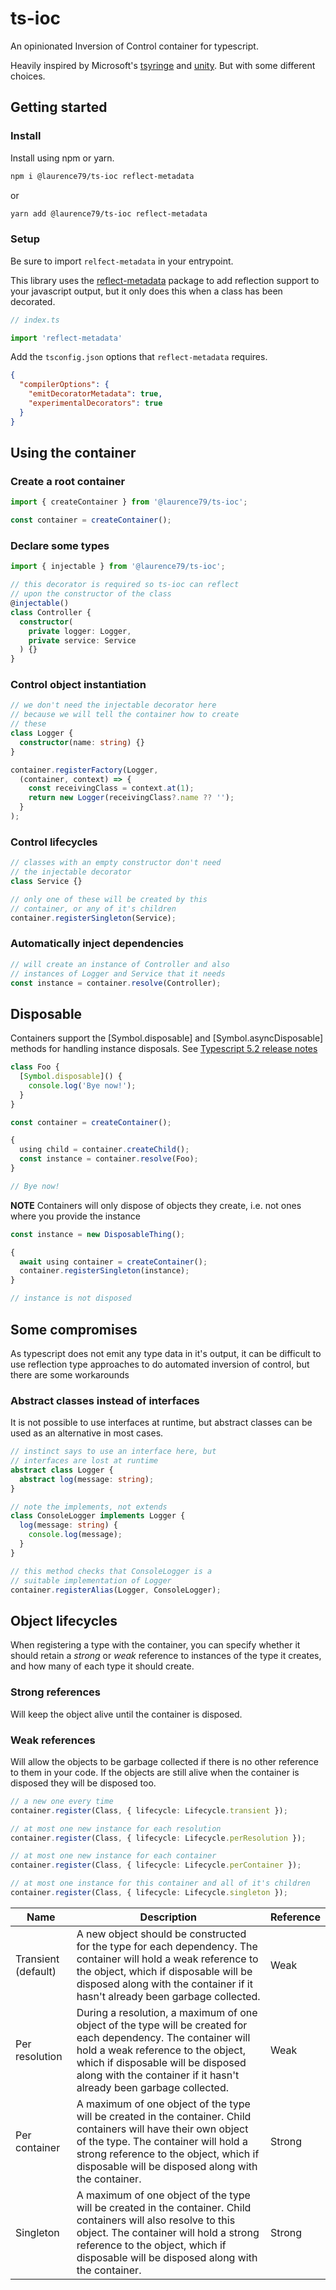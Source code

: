 # ts-ioc

An opinionated Inversion of Control container for typescript.

Heavily inspired by Microsoft's [tsyringe](https://github.com/microsoft/tsyringe) and [unity](https://github.com/unitycontainer/unity). But with some different choices.


## Getting started

### Install
Install using npm or yarn.
```sh
npm i @laurence79/ts-ioc reflect-metadata
```
or
```sh
yarn add @laurence79/ts-ioc reflect-metadata
```

### Setup
Be sure to import `relfect-metadata` in your entrypoint.

This library uses the [reflect-metadata](https://github.com/rbuckton/reflect-metadata) package to add reflection support to your javascript output, but it only does this when a class has been decorated.
```ts
// index.ts

import 'reflect-metadata'
```
Add the `tsconfig.json` options that `reflect-metadata` requires.
```json
{
  "compilerOptions": {
    "emitDecoratorMetadata": true,
    "experimentalDecorators": true
  }
}
```

## Using the container

### Create a root container
```ts
import { createContainer } from '@laurence79/ts-ioc';

const container = createContainer();
```

### Declare some types
```ts
import { injectable } from '@laurence79/ts-ioc';

// this decorator is required so ts-ioc can reflect
// upon the constructor of the class
@injectable()
class Controller { 
  constructor(
    private logger: Logger,
    private service: Service
  ) {}
}
```

### Control object instantiation
```ts
// we don't need the injectable decorator here
// because we will tell the container how to create
// these
class Logger {
  constructor(name: string) {}
}

container.registerFactory(Logger,
  (container, context) => {
    const receivingClass = context.at(1);
    return new Logger(receivingClass?.name ?? '');
  }
);
```

### Control lifecycles
```ts
// classes with an empty constructor don't need
// the injectable decorator
class Service {}

// only one of these will be created by this 
// container, or any of it's children
container.registerSingleton(Service);
```

### Automatically inject dependencies

```ts
// will create an instance of Controller and also
// instances of Logger and Service that it needs
const instance = container.resolve(Controller);
```

## Disposable

Containers support the [Symbol.disposable] and [Symbol.asyncDisposable] methods for handling instance disposals. See [Typescript 5.2 release notes](https://www.typescriptlang.org/docs/handbook/release-notes/typescript-5-2.html)
```ts
class Foo {
  [Symbol.disposable]() {
    console.log('Bye now!');
  }
}

const container = createContainer();

{
  using child = container.createChild();
  const instance = container.resolve(Foo);
}

// Bye now!
```
**NOTE** Containers will only dispose of objects they create, i.e. not ones where you provide the instance
```ts
const instance = new DisposableThing();

{
  await using container = createContainer();
  container.registerSingleton(instance);
}

// instance is not disposed
```


## Some compromises
As typescript does not emit any type data in it's output, it can be difficult to use reflection type approaches to do automated inversion of control, but there are some workarounds

### Abstract classes instead of interfaces
It is not possible to use interfaces at runtime, but abstract classes can be used as an alternative in most cases.

```ts
// instinct says to use an interface here, but 
// interfaces are lost at runtime
abstract class Logger {
  abstract log(message: string);
}

// note the implements, not extends
class ConsoleLogger implements Logger {
  log(message: string) {
    console.log(message);
  }
}

// this method checks that ConsoleLogger is a 
// suitable implementation of Logger
container.registerAlias(Logger, ConsoleLogger);
```

## Object lifecycles

When registering a type with the container, you can specify whether it should retain a _strong_ or _weak_ reference to instances of the type it creates, and how many of each type it should create.

### Strong references
Will keep the object alive until the container is disposed.

### Weak references
Will allow the objects to be garbage collected if there is no other reference to them in your code. If the objects are still alive when the container is disposed they will be disposed too.

```ts
// a new one every time
container.register(Class, { lifecycle: Lifecycle.transient });

// at most one new instance for each resolution
container.register(Class, { lifecycle: Lifecycle.perResolution });

// at most one new instance for each container
container.register(Class, { lifecycle: Lifecycle.perContainer });

// at most one instance for this container and all of it's children
container.register(Class, { lifecycle: Lifecycle.singleton });
```

| Name                | Description                                                                                                                                                                                                                                                       | Reference |
|---------------------|-------------------------------------------------------------------------------------------------------------------------------------------------------------------------------------------------------------------------------------------------------------------|-----------|
| Transient (default) | A new object should be constructed for the type for each dependency.  The container will hold a weak reference to the object, which if disposable will be disposed along with the container if it hasn't already been garbage collected.                          | Weak      |
| Per resolution      | During a resolution, a maximum of one object of the type will be created for each dependency.  The container will hold a weak reference to the object, which if disposable will be disposed along with the container if it hasn't already been garbage collected. | Weak      |
| Per container       | A maximum of one object of the type will be created in the container. Child containers will have their own object of the type.  The container will hold a strong reference to the object, which if disposable will be disposed along with the container.          | Strong    |
| Singleton           | A maximum of one object of the type will be created in the container. Child containers will also resolve to this object.  The container will hold a strong reference to the object, which if disposable will be disposed along with the container.                | Strong    |

